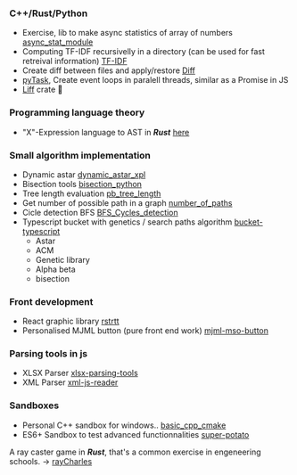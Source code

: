 ### C++/Rust/Python
- Exercise, lib to make async statistics of array of numbers [async_stat_module](https://github.com/adrien-zinger/async_stat_module)
- Computing TF-IDF recursivelly in a directory (can be used for fast retreival information) [TF-IDF](https://github.com/adrien-zinger/TF-IDF)
- Create diff between files and apply/restore [Diff](https://github.com/adrien-zinger/Diff)
- [pyTask](https://github.com/adrien-zinger/pyTasks), Create event loops in paralell threads, similar as a Promise in JS
- [Liff](https://crates.io/crates/liff) crate 🍃

### Programming language theory
- "X"-Expression language to AST in _**Rust**_ [here](https://github.com/adrien-zinger/language_to_ast) 

### Small algorithm implementation
- Dynamic astar [dynamic_astar_xpl](https://github.com/adrien-zinger/dynamic_astar_xpl)
- Bisection tools [bisection_python](https://github.com/adrien-zinger/bisection_python)
- Tree length evaluation [pb_tree_length](https://github.com/adrien-zinger/pb_tree_length)
- Get number of possible path in a graph [number_of_paths](https://github.com/adrien-zinger/number_of_paths)
- Cicle detection BFS [BFS_Cycles_detection](https://github.com/adrien-zinger/BFS_Cycles_detection)
- Typescript bucket with genetics / search paths algorithm [bucket-typescript](https://github.com/adrien-zinger/bucket-typescript)
  - Astar
  - ACM
  - Genetic library
  - Alpha beta
  - bisection

### Front development

- React graphic library [rstrtt](https://github.com/adrien-zinger/rstrtt)
- Personalised MJML button (pure front end work) [mjml-mso-button](https://github.com/adrien-zinger/mjml-mso-button)

### Parsing tools in js
- XLSX Parser [xlsx-parsing-tools](https://github.com/adrien-zinger/xlsx-parsing-tools)
- XML Parser [xml-js-reader](https://github.com/adrien-zinger/xml-js-reader)

### Sandboxes
- Personal C++ sandbox for windows.. [basic_cpp_cmake](https://github.com/adrien-zinger/basic_cpp_cmake)
- ES6+ Sandbox to test advanced functionnalities [super-potato](https://github.com/adrien-zinger/super-potato)

A ray caster game in **_Rust_**, that's a common exercise in engeneering schools.
-> [rayCharles](https://github.com/adrien-zinger/raycharles)
